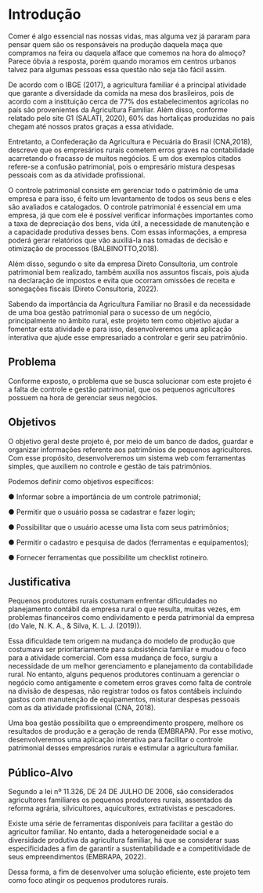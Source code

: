 # Introdução

Comer é algo essencial nas nossas vidas, mas alguma vez já pararam para pensar quem são os responsáveis na produção daquela maça que compramos na feira ou daquela alface que comemos na hora do almoço? Parece óbvia a resposta, porém quando moramos em centros urbanos talvez para algumas pessoas essa questão não seja tão fácil assim. 

De acordo com o IBGE (2017), a agricultura familiar é a principal atividade que garante a diversidade da comida na mesa dos brasileiros, pois de acordo com a instituição cerca de 77% dos estabelecimentos agrícolas no país são provenientes da Agricultura Familiar. Além disso, conforme relatado pelo site G1 (SALATI, 2020), 60% das hortaliças produzidas no país chegam até nossos pratos graças a essa atividade.  

Entretanto, a Confederação da Agricultura e Pecuária do Brasil (CNA,2018), descreve que os empresários rurais cometem erros graves na contabilidade acarretando o fracasso de muitos negócios. E um dos exemplos citados refere-se a confusão patrimonial, pois o empresário mistura despesas pessoais com as da atividade profissional.

O controle patrimonial consiste em gerenciar todo o patrimônio de uma empresa e para isso, é feito um levantamento de todos os seus bens e eles são avaliados e catalogados. O controle patrimonial é essencial em uma empresa, já que com ele é possível verificar informações importantes como a taxa de depreciação dos bens, vida útil, a necessidade de manutenção e a capacidade produtiva desses bens. Com essas informações, a empresa poderá gerar relatórios que vão auxiliá-la nas tomadas de decisão e otimização de processos (BALBINOTTO,2018).

Além disso, segundo o site da empresa Direto Consultoria, um controle patrimonial bem realizado, também auxilia nos assuntos fiscais, pois ajuda na declaração de impostos e evita que ocorram omissões de receita e sonegações fiscais (Direto Consultoria, 2022). 

Sabendo da importância da Agricultura Familiar no Brasil e da necessidade de uma boa gestão patrimonial para o sucesso de um negócio, principalmente no âmbito rural, este projeto tem como objetivo ajudar a fomentar esta atividade e para isso, desenvolveremos uma aplicação interativa que ajude esse empresariado a controlar e gerir seu patrimônio.  

## Problema 

Conforme exposto, o problema que se busca solucionar com este projeto é a falta de controle e gestão patrimonial, que os pequenos agricultores possuem na hora de gerenciar seus negócios. 

## Objetivos

O objetivo geral deste projeto é, por meio de um banco de dados, guardar e organizar informações referente aos patrimônios de pequenos agricultores. Com esse propósito, desenvolveremos um sistema web com ferramentas simples, que auxiliem no controle e gestão de tais patrimônios. 

Podemos definir como objetivos específicos: 

● Informar sobre a importância de um controle patrimonial; 

● Permitir que o usuário possa se cadastrar e fazer login; 

● Possibilitar que o usuário acesse uma lista com seus patrimônios; 

● Permitir o cadastro e pesquisa de dados (ferramentas e equipamentos); 

● Fornecer ferramentas que possibilite um checklist rotineiro. 

## Justificativa

Pequenos produtores rurais costumam enfrentar dificuldades no planejamento contábil da empresa rural o que resulta, muitas vezes, em problemas financeiros como endividamento e perda patrimonial da empresa (do Vale, N. K. A., & Silva, K. L. J. (2019)).  

 

Essa dificuldade tem origem na mudança do modelo de produção que costumava ser prioritariamente para subsistência familiar e mudou o foco para a atividade comercial. Com essa mudança de foco, surgiu a necessidade de um melhor gerenciamento e planejamento da contabilidade rural. No entanto, alguns pequenos produtores continuam a gerenciar o negócio como antigamente e cometem erros graves como falta de controle na divisão de despesas, não registrar todos os fatos contábeis incluindo gastos com manutenção de equipamentos, misturar despesas pessoais com as da atividade profissional (CNA, 2018). 

 

Uma boa gestão possibilita que o empreendimento prospere, melhore os resultados de produção e a geração de renda (EMBRAPA). Por esse motivo, desenvolveremos uma aplicação interativa para facilitar o controle patrimonial desses empresários rurais e estimular a agricultura familiar.

## Público-Alvo

Segundo a lei nº 11.326, DE 24 DE JULHO DE 2006, são considerados agricultores familiares os pequenos produtores rurais, assentados da reforma agrária, silvicultores, aquicultores, extrativistas e pescadores.  

Existe uma série de ferramentas disponíveis para facilitar a gestão do agricultor familiar. No entanto, dada a heterogeneidade social e a diversidade produtiva da agricultura familiar, há que se considerar suas especificidades a fim de garantir a sustentabilidade e a competitividade de seus empreendimentos (EMBRAPA, 2022). 

Dessa forma, a fim de desenvolver uma solução eficiente, este projeto tem como foco atingir os pequenos produtores rurais.
